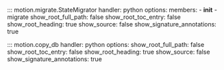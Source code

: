 ::: motion.migrate.StateMigrator
    handler: python
    options:
        members: 
            - __init__
            - migrate
        show_root_full_path: false
        show_root_toc_entry: false
        show_root_heading: true
        show_source: false
        show_signature_annotations: true

::: motion.copy_db
    handler: python
    options:
        show_root_full_path: false
        show_root_toc_entry: false
        show_root_heading: true
        show_source: false
        show_signature_annotations: true
